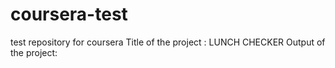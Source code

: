 # coursera-test
test repository for coursera
Title of the project : LUNCH CHECKER
Output of the project:
